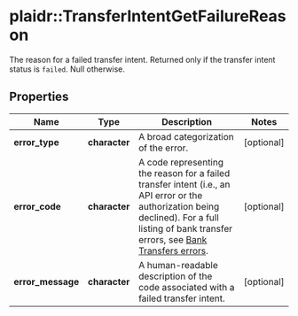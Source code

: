 # plaidr::TransferIntentGetFailureReason

The reason for a failed transfer intent. Returned only if the transfer intent status is `failed`. Null otherwise.

## Properties
Name | Type | Description | Notes
------------ | ------------- | ------------- | -------------
**error_type** | **character** | A broad categorization of the error. | [optional] 
**error_code** | **character** | A code representing the reason for a failed transfer intent (i.e., an API error or the authorization being declined).  For a full listing of bank transfer errors, see [Bank Transfers errors](https://plaid.com/docs/errors/bank-transfers/). | [optional] 
**error_message** | **character** | A human-readable description of the code associated with a failed transfer intent. | [optional] 



